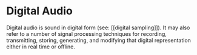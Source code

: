 ---
---
# Digital Audio
Digital audio is sound in digital form (see: [[digital sampling]]). It may also refer to a number of signal processing techniques for recording, transmitting, storing, generating, and modifying that digital representation either in real time or offline. 
